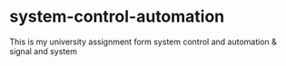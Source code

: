 # system-control-automation
This is my university assignment form system control and automation &amp; signal and system 
